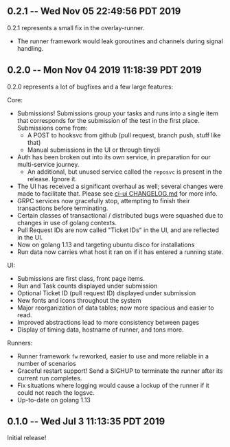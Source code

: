 ## 0.2.1 -- Wed Nov 05 22:49:56 PDT 2019

0.2.1 represents a small fix in the overlay-runner.

- The runner framework would leak goroutines and channels during signal handling.

## 0.2.0 -- Mon Nov 04 2019 11:18:39 PDT 2019

0.2.0 represents a lot of bugfixes and a few large features:

Core:

- Submissions! Submissions group your tasks and runs into a single item that
  corresponds for the submission of the test in the first place. Submissions
  come from:
  - A POST to hooksvc from github (pull request, branch push, stuff like that)
  - Manual submissions in the UI or through tinycli
- Auth has been broken out into its own service, in preparation for our multi-service journey.
  - An additional, but unused service called the `reposvc` is present in the release. Ignore it.
- The UI has received a significant overhaul as well; several changes were made
  to facilitate that. Please see [ci-ui CHANGELOG.md](https://github.com/tinyci/ci-ui/blob/master/CHANGELOG.md)
  for more info.
- GRPC services now gracefully stop, attempting to finish their transactions
  before terminating.
- Certain classes of transactional / distributed bugs were squashed due to
  changes in use of golang contexts.
- Pull Request IDs are now called "Ticket IDs" in the UI, and are reflected in the UI.
- Now on golang 1.13 and targeting ubuntu disco for installations
- Run data now carries what host it ran on if it has entered a running state.

UI:

- Submissions are first class, front page items.
- Run and Task counts displayed under submission
- Optional Ticket ID (pull request ID) displayed under submission
- New fonts and icons throughout the system
- Major reorganization of data tables; now more spacious and easier to read.
- Improved abstractions lead to more consistency between pages
- Display of timing data, hostname of runner, and tons more.

Runners:

- Runner framework `fw` reworked, easier to use and more reliable in a number of scenarios
- Graceful restart support! Send a SIGHUP to terminate the runner after its current run completes.
- Fix situations where logging would cause a lockup of the runner if it could not reach the logsvc.
- Up-to-date on golang 1.13

## 0.1.0 -- Wed Jul 3 11:13:35 PDT 2019

Initial release!
